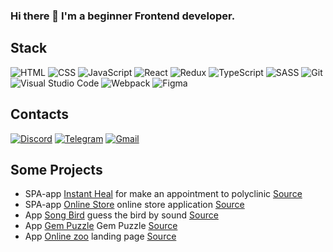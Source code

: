 ### Hi there 👋 I'm a beginner Frontend developer. 


## Stack
![HTML](https://img.shields.io/badge/HTML-D83A56?style=flat-square-endpoint&logo=html5&labelColor=F3F3F3) ![CSS](https://img.shields.io/badge/CSS-2E4C6D?style=flat-square-endpoint&logo=css3) ![JavaScript](https://img.shields.io/badge/JavaScript-5089C6?style=flat-square-endpoint&logo=javascript&logoColor=) ![React](https://img.shields.io/badge/React-2E4C6D?style=flat-square-endpoint&logo=react&logoColor=) ![Redux](https://img.shields.io/badge/Redux-2E4C6D?style=flat-square-endpoint&logo=redux&logoColor=)  ![TypeScript](https://img.shields.io/badge/TypeScript-EEEEEE?style=flat-square-endpoint&logo=typescript&logoColor=) ![SASS](https://img.shields.io/badge/SASS-FEFEFE?style=flat-square-endpoint&logo=sass) ![Git](https://img.shields.io/badge/Git-6E85B2?style=flat-square-endpoint&logo=git&logoColor=) ![Visual Studio Code](https://img.shields.io/badge/Visual_Studio_Code-6E85B2?style=flat-square-endpoint&logo=visualstudiocode&logoColor=blue&labelColor=EADEDE) ![Webpack](https://img.shields.io/badge/Webpack-blue?style=flat-square-endpoint&logo=webpack&labelColor=F3F3F3&logoColor=blue) ![Figma](https://img.shields.io/badge/Figma-892CDC?style=flat-square-endpoint&logo=figma&logoColor=892CDC&labelColor=EADEDE)


## Contacts
[![Discord](https://img.shields.io/badge/Discord-%40haft%233767-blue?style=flat-square-endpoint&logo=discord&logoColor=blue&labelColor=EEEEEE)](https://discordapp.com/users/440611252004323332)  [![Telegram](https://img.shields.io/badge/Telegram-%40VictorMura-blue?style=flat-square-endpoint&logo=telegram&logoColor=blue&labelColor=EEEEEE)](https://t.me/VictorMura) [![Gmail](https://img.shields.io/badge/Gmail-victormura96@gmail.com-red?style=flat-square-endpoint&logo=gmail&logoColor=red&labelColor=FFFFFF)](mailto:victormura96@gmail.com)


## Some Projects

- SPA-app [Instant Heal](https://rss-instant-heal.netlify.app/) for make an appointment to polyclinic [Source](https://github.com/santaz0r/RS-clone)
- SPA-app [Online Store](https://santaz0r-te1epuz-online-store.netlify.app/) online store application [Source](https://github.com/santaz0r/online-store/tree/develop)
- App [Song Bird](https://santaz0r.github.io/rss-projects/song-bird/) guess the bird by sound  [Source](https://github.com/santaz0r/rss-projects/tree/song-bird/song-bird)
- App [Gem Puzzle](https://santaz0r.github.io/rss-projects/codejam/) Gem Puzzle  [Source](https://github.com/santaz0r/rss-projects/tree/codejam/codejam)
- App [Online zoo](https://santaz0r.github.io/rss-projects/online-zoo/pages/main/) landing page  [Source](https://github.com/santaz0r/rss-projects/tree/online-zoo/online-zoo)


<!--
**santaz0r/santaz0r** is a ✨ _special_ ✨ repository because its `README.md` (this file) appears on your GitHub profile.

Here are some ideas to get you started:

- 🔭 I’m currently working on ...
- 🌱 I’m currently learning ...
- 👯 I’m looking to collaborate on ...
- 🤔 I’m looking for help with ...
- 💬 Ask me about ...
- 📫 How to reach me: ...
- 😄 Pronouns: ...
- ⚡ Fun fact: ...
-->
